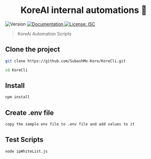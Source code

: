 <h1 align="center">KoreAI internal automations 🤖</h1>
<p>
  <img alt="Version" src="https://img.shields.io/badge/version-1.0.0-blue.svg?cacheSeconds=2592000" />
  <a href="https://documenter.getpostman.com/view/3379261/UUxtDpz4" target="_blank">
    <img alt="Documentation" src="https://img.shields.io/badge/documentation-yes-brightgreen.svg" />
  </a>
  <a href="#" target="_blank">
    <img alt="License: ISC" src="https://img.shields.io/badge/License-ISC-yellow.svg" />
  </a>
</p>

> KoreAi Automation Scripts

## Clone the project

```sh
git clone https://github.com/SubashMo-Kore/KoreCli.git

cd KoreCli
```

## Install

```sh
npm install
```

## Create .env file

```sh
copy the sample env file to .env file and add values to it
```

## Test Scripts

```sh
node ipWhiteList.js
```

